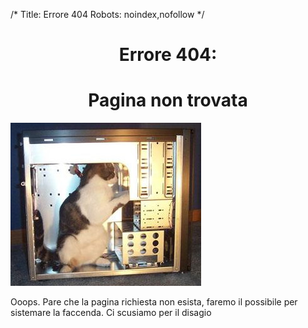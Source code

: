 /*
Title: Errore 404
Robots: noindex,nofollow
*/
<center>
<h1>Errore 404:</h1>
<h1>Pagina non trovata</h1>
</center>
<img src="/res/404-cat.jpg" alt="Errore 404">
<p>Ooops. Pare che la pagina richiesta non esista, faremo il possibile per
sistemare la faccenda. Ci scusiamo per il disagio</p>
